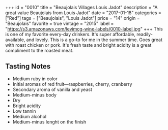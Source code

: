 +++
id = "0010"
title = "Beaujolais Villages Louis Jadot"
description = "A great value Beaujolais from Louis Jadot"
date = "2017-01-18"
categories = ["Red"]
tags = ["Beaujolais", "Louis Jadot"]
price = "14"
origin = "Beaujolais"
favorite = true
vintage = "2015"
label = "https://s3.amazonaws.com/levimcg-wine-labels/0010-label.jpg"
+++
This is one of my favorite every-day drinkers. It's super affordable, readily-available, and lovely. This is a go-to for me in the summer time. Goes great with roast chicken or pork. It's fresh taste and bright acidity is a great compliment to the roasted meat.

## Tasting Notes
- Medium ruby in color
- Initial aromas of red fruit—raspberries, cherry, cranberry
- Secondary aroma of vanilla and yeast
- Medium-minus body
- Dry
- Bright acidity
- Low tannin
- Medium alcohol
- Medium-minus lenght on the finish
